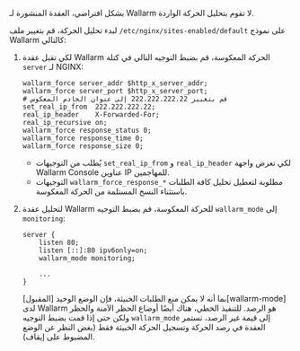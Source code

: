 بشكل افتراضي، العقدة المنشورة لـ Wallarm لا تقوم بتحليل الحركة الواردة.

لبدء تحليل الحركة، قم بتغيير ملف `/etc/nginx/sites-enabled/default` على نموذج Wallarm كالتالي:

1. لكي تقبل عقدة Wallarm الحركة المعكوسة، قم بضبط التوجيه التالي في كتلة `server` لـ NGINX:

    ```
    wallarm_force server_addr $http_x_server_addr;
    wallarm_force server_port $http_x_server_port;
    # قم بتغيير 222.222.222.22 إلى عنوان الخادم المعكوس
    set_real_ip_from  222.222.222.22;
    real_ip_header    X-Forwarded-For;
    real_ip_recursive on;
    wallarm_force response_status 0;
    wallarm_force response_time 0;
    wallarm_force response_size 0;
    ```

    * يُطلب من التوجيهات `set_real_ip_from` و `real_ip_header` لكي تعرض واجهة Wallarm Console عناوين IP للمهاجمين.
    * التوجيهات `wallarm_force_response_*` مطلوبة لتعطيل تحليل كافة الطلبات باستثناء النسخ المستلمة من الحركة المعكوسة.
1. لتحليل عقدة Wallarm للحركة المعكوسة، قم بضبط التوجيه `wallarm_mode` إلى `monitoring`:

    ```
    server {
        listen 80;
        listen [::]:80 ipv6only=on;
        wallarm_mode monitoring;

        ...
    }
    ```

    بما أنه لا يمكن منع الطلبات الخبيثة، فإن الوضع الوحيد [المقبول][wallarm-mode] لدى Wallarm هو الرصد. للتنفيذ الخطي، هناك أيضًا أوضاع الحظر الآمنة والحظر ولكن حتى إذا قمت بضبط التوجيه `wallarm_mode` إلى قيمة غير الرصد، تستمر العقدة في رصد الحركة وتسجيل الحركة الخبيثة فقط (بغض النظر عن الوضع المضبوط على إيقاف).